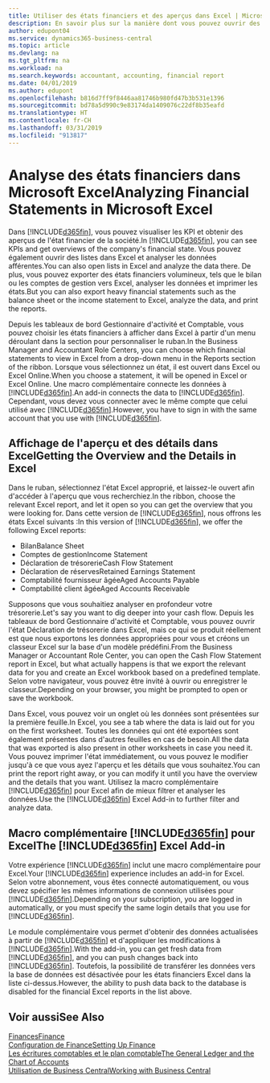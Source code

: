 ```yaml
---
title: Utiliser des états financiers et des aperçus dans Excel | Microsoft Docs
description: En savoir plus sur la manière dont vous pouvez ouvrir des états financiers dans Microsoft Excel à partir de Business Central pour une meilleure analyse.
author: edupont04
ms.service: dynamics365-business-central
ms.topic: article
ms.devlang: na
ms.tgt_pltfrm: na
ms.workload: na
ms.search.keywords: accountant, accounting, financial report
ms.date: 04/01/2019
ms.author: edupont
ms.openlocfilehash: b816d7ff9f8446aa81746b980fd47b3b531e1396
ms.sourcegitcommit: bd78a5d990c9e83174da1409076c22df8b35eafd
ms.translationtype: HT
ms.contentlocale: fr-CH
ms.lasthandoff: 03/31/2019
ms.locfileid: "913817"
---
```

# <a name="analyzing-financial-statements-in-microsoft-excel"></a><span data-ttu-id="dc134-103">Analyse des états financiers dans Microsoft Excel</span><span class="sxs-lookup"><span data-stu-id="dc134-103">Analyzing Financial Statements in Microsoft Excel</span></span>
<span data-ttu-id="dc134-104">Dans [!INCLUDE[d365fin](includes/d365fin_md.md)], vous pouvez visualiser les KPI et obtenir des aperçus de l'état financier de la société.</span><span class="sxs-lookup"><span data-stu-id="dc134-104">In [!INCLUDE[d365fin](includes/d365fin_md.md)], you can see KPIs and get overviews of the company's financial state.</span></span> <span data-ttu-id="dc134-105">Vous pouvez également ouvrir des listes dans Excel et analyser les données afférentes.</span><span class="sxs-lookup"><span data-stu-id="dc134-105">You can also open lists in Excel and analyze the data there.</span></span> <span data-ttu-id="dc134-106">De plus, vous pouvez exporter des états financiers volumineux, tels que le bilan ou les comptes de gestion vers Excel, analyser les données et imprimer les états.</span><span class="sxs-lookup"><span data-stu-id="dc134-106">But you can also export heavy financial statements such as the balance sheet or the income statement to Excel, analyze the data, and print the reports.</span></span>  

<span data-ttu-id="dc134-107">Depuis les tableaux de bord Gestionnaire d'activité et Comptable, vous pouvez choisir les états financiers à afficher dans Excel à partir d'un menu déroulant dans la section pour personnaliser le ruban.</span><span class="sxs-lookup"><span data-stu-id="dc134-107">In the Business Manager and Accountant Role Centers, you can choose which financial statements to view in Excel from a drop-down menu in the Reports section of the ribbon.</span></span> <span data-ttu-id="dc134-108">Lorsque vous sélectionnez un état, il est ouvert dans Excel ou Excel Online.</span><span class="sxs-lookup"><span data-stu-id="dc134-108">When you choose a statement, it will be opened in Excel or Excel Online.</span></span> <span data-ttu-id="dc134-109">Une macro complémentaire connecte les données à [!INCLUDE[d365fin](includes/d365fin_md.md)].</span><span class="sxs-lookup"><span data-stu-id="dc134-109">An add-in connects the data to [!INCLUDE[d365fin](includes/d365fin_md.md)].</span></span> <span data-ttu-id="dc134-110">Cependant, vous devez vous connecter avec le même compte que celui utilisé avec [!INCLUDE[d365fin](includes/d365fin_md.md)].</span><span class="sxs-lookup"><span data-stu-id="dc134-110">However, you have to sign in with the same account that you use with [!INCLUDE[d365fin](includes/d365fin_md.md)].</span></span>  

## <a name="getting-the-overview-and-the-details-in-excel"></a><span data-ttu-id="dc134-111">Affichage de l'aperçu et des détails dans Excel</span><span class="sxs-lookup"><span data-stu-id="dc134-111">Getting the Overview and the Details in Excel</span></span>
<span data-ttu-id="dc134-112">Dans le ruban, sélectionnez l'état Excel approprié, et laissez-le ouvert afin d'accéder à l'aperçu que vous recherchiez.</span><span class="sxs-lookup"><span data-stu-id="dc134-112">In the ribbon, choose the relevant Excel report, and let it open so you can get the overview that you were looking for.</span></span> <span data-ttu-id="dc134-113">Dans cette version de [!INCLUDE[d365fin](includes/d365fin_md.md)], nous offrons les états Excel suivants :</span><span class="sxs-lookup"><span data-stu-id="dc134-113">In this version of [!INCLUDE[d365fin](includes/d365fin_md.md)], we offer the following Excel reports:</span></span>

- <span data-ttu-id="dc134-114">Bilan</span><span class="sxs-lookup"><span data-stu-id="dc134-114">Balance Sheet</span></span>  
- <span data-ttu-id="dc134-115">Comptes de gestion</span><span class="sxs-lookup"><span data-stu-id="dc134-115">Income Statement</span></span>  
- <span data-ttu-id="dc134-116">Déclaration de trésorerie</span><span class="sxs-lookup"><span data-stu-id="dc134-116">Cash Flow Statement</span></span>  
- <span data-ttu-id="dc134-117">Déclaration de réserves</span><span class="sxs-lookup"><span data-stu-id="dc134-117">Retained Earnings Statement</span></span>  
- <span data-ttu-id="dc134-118">Comptabilité fournisseur âgée</span><span class="sxs-lookup"><span data-stu-id="dc134-118">Aged Accounts Payable</span></span>  
- <span data-ttu-id="dc134-119">Comptabilité client âgée</span><span class="sxs-lookup"><span data-stu-id="dc134-119">Aged Accounts Receivable</span></span>  

<span data-ttu-id="dc134-120">Supposons que vous souhaitiez analyser en profondeur votre trésorerie.</span><span class="sxs-lookup"><span data-stu-id="dc134-120">Let's say you want to dig deeper into your cash flow.</span></span> <span data-ttu-id="dc134-121">Depuis les tableaux de bord Gestionnaire d'activité et Comptable, vous pouvez ouvrir l'état Déclaration de trésorerie dans Excel, mais ce qui se produit réellement est que nous exportons les données appropriées pour vous et créons un classeur Excel sur la base d'un modèle prédéfini.</span><span class="sxs-lookup"><span data-stu-id="dc134-121">From the Business Manager or Accountant Role Center, you can open the Cash Flow Statement report in Excel, but what actually happens is that we export the relevant data for you and create an Excel workbook based on a predefined template.</span></span> <span data-ttu-id="dc134-122">Selon votre navigateur, vous pouvez être invité à ouvrir ou enregistrer le classeur.</span><span class="sxs-lookup"><span data-stu-id="dc134-122">Depending on your browser, you might be prompted to open or save the workbook.</span></span>  

<span data-ttu-id="dc134-123">Dans Excel, vous pouvez voir un onglet où les données sont présentées sur la première feuille.</span><span class="sxs-lookup"><span data-stu-id="dc134-123">In Excel, you see a tab where the data is laid out for you on the first worksheet.</span></span> <span data-ttu-id="dc134-124">Toutes les données qui ont été exportées sont également présentes dans d'autres feuilles en cas de besoin.</span><span class="sxs-lookup"><span data-stu-id="dc134-124">All the data that was exported is also present in other worksheets in case you need it.</span></span> <span data-ttu-id="dc134-125">Vous pouvez imprimer l'état immédiatement, ou vous pouvez le modifier jusqu'à ce que vous ayez l'aperçu et les détails que vous souhaitez.</span><span class="sxs-lookup"><span data-stu-id="dc134-125">You can print the report right away, or you can modify it until you have the overview and the details that you want.</span></span> <span data-ttu-id="dc134-126">Utilisez la macro complémentaire [!INCLUDE[d365fin](includes/d365fin_md.md)] pour Excel afin de mieux filtrer et analyser les données.</span><span class="sxs-lookup"><span data-stu-id="dc134-126">Use the [!INCLUDE[d365fin](includes/d365fin_md.md)] Excel Add-in to further filter and analyze data.</span></span>  

## <a name="the-included365finincludesd365finmdmd-excel-add-in"></a><span data-ttu-id="dc134-127">Macro complémentaire [!INCLUDE[d365fin](includes/d365fin_md.md)] pour Excel</span><span class="sxs-lookup"><span data-stu-id="dc134-127">The [!INCLUDE[d365fin](includes/d365fin_md.md)] Excel Add-in</span></span>
<span data-ttu-id="dc134-128">Votre expérience [!INCLUDE[d365fin](includes/d365fin_md.md)] inclut une macro complémentaire pour Excel.</span><span class="sxs-lookup"><span data-stu-id="dc134-128">Your [!INCLUDE[d365fin](includes/d365fin_md.md)] experience includes an add-in for Excel.</span></span> <span data-ttu-id="dc134-129">Selon votre abonnement, vous êtes connecté automatiquement, ou vous devez spécifier les mêmes informations de connexion utilisées pour [!INCLUDE[d365fin](includes/d365fin_md.md)].</span><span class="sxs-lookup"><span data-stu-id="dc134-129">Depending on your subscription, you are logged in automatically, or you must specify the same login details that you use for [!INCLUDE[d365fin](includes/d365fin_md.md)].</span></span>  

<span data-ttu-id="dc134-130">Le module complémentaire vous permet d'obtenir des données actualisées à partir de [!INCLUDE[d365fin](includes/d365fin_md.md)] et d'appliquer les modifications à [!INCLUDE[d365fin](includes/d365fin_md.md)].</span><span class="sxs-lookup"><span data-stu-id="dc134-130">With the add-in, you can get fresh data from [!INCLUDE[d365fin](includes/d365fin_md.md)], and you can push changes back into [!INCLUDE[d365fin](includes/d365fin_md.md)].</span></span> <span data-ttu-id="dc134-131">Toutefois, la possibilité de transférer les données vers la base de données est désactivée pour les états financiers Excel dans la liste ci-dessus.</span><span class="sxs-lookup"><span data-stu-id="dc134-131">However, the ability to push data back to the database is disabled for the financial Excel reports in the list above.</span></span>  

## <a name="see-also"></a><span data-ttu-id="dc134-132">Voir aussi</span><span class="sxs-lookup"><span data-stu-id="dc134-132">See Also</span></span>
[<span data-ttu-id="dc134-133">Finances</span><span class="sxs-lookup"><span data-stu-id="dc134-133">Finance</span></span>](finance.md)  
[<span data-ttu-id="dc134-134">Configuration de Finance</span><span class="sxs-lookup"><span data-stu-id="dc134-134">Setting Up Finance</span></span>](finance-setup-finance.md)  
[<span data-ttu-id="dc134-135">Les écritures comptables et le plan comptable</span><span class="sxs-lookup"><span data-stu-id="dc134-135">The General Ledger and the Chart of Accounts</span></span>](finance-general-ledger.md)  
[<span data-ttu-id="dc134-136">Utilisation de Business Central</span><span class="sxs-lookup"><span data-stu-id="dc134-136">Working with Business Central</span></span>](ui-work-product.md)  
